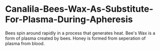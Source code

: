 # Canalila-Bees-Wax-As-Substitute-For-Plasma-During-Apheresis
Bees spin around rapidly in a process that generates heat. Bee's Wax is a form of plasma created by bees. Honey is formed from seperation of plasma from blood.
